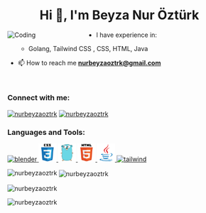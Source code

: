 <h1 align="center">Hi 👋, I'm Beyza Nur Öztürk</h1>
<img align="left" alt="Coding" width="200" margin=30px src="https://i.giphy.com/media/2IudUHdI075HL02Pkk/giphy.webp">

- I have experience in:
    - Golang, Tailwind CSS , CSS, HTML, Java
    
- 📫 How to reach me **nurbeyzaoztrk@gmail.com**
<br>
<h3 align="left">Connect with me:</h3>
<p align="left">
<a href="https://www.linkedin.com/in/beyza-nur-%C3%B6zt%C3%BCrk-89222b25a/" target="blank"><img align="center" src="https://raw.githubusercontent.com/rahuldkjain/github-profile-readme-generator/master/src/images/icons/Social/linked-in-alt.svg" alt="nurbeyzaoztrk" height="30" width="40" /></a>
<a href="https://instagram.com/nurbeyzaoztrk" target="blank"><img align="center" src="https://raw.githubusercontent.com/rahuldkjain/github-profile-readme-generator/master/src/images/icons/Social/instagram.svg" alt="nurbeyzaoztrk" height="30" width="40" /></a>
</p>

<h3 align="left">Languages and Tools:</h3>
<p align="left"> <a href="https://www.blender.org/" target="_blank" rel="noreferrer"> <img src="https://download.blender.org/branding/community/blender_community_badge_white.svg" alt="blender" width="40" height="40"/> </a> <a href="https://www.w3schools.com/css/" target="_blank" rel="noreferrer"> <img src="https://raw.githubusercontent.com/devicons/devicon/master/icons/css3/css3-original-wordmark.svg" alt="css3" width="40" height="40"/> </a> <a href="https://golang.org" target="_blank" rel="noreferrer"> <img src="https://raw.githubusercontent.com/devicons/devicon/master/icons/go/go-original.svg" alt="go" width="40" height="40"/> </a> <a href="https://www.w3.org/html/" target="_blank" rel="noreferrer"> <img src="https://raw.githubusercontent.com/devicons/devicon/master/icons/html5/html5-original-wordmark.svg" alt="html5" width="40" height="40"/> </a> <a href="https://www.java.com" target="_blank" rel="noreferrer"> <img src="https://raw.githubusercontent.com/devicons/devicon/master/icons/java/java-original.svg" alt="java" width="40" height="40"/> </a> <a href="https://tailwindcss.com/" target="_blank" rel="noreferrer"> <img src="https://www.vectorlogo.zone/logos/tailwindcss/tailwindcss-icon.svg" alt="tailwind" width="40" height="40"/> </a> </p>

<p><img align="left" src="https://github-readme-stats.vercel.app/api/top-langs?username=nurbeyzaoztrk&show_icons=true&locale=en&layout=compact" alt="nurbeyzaoztrk" /></p>

<p>&nbsp;<img align="center" src="https://github-readme-stats.vercel.app/api?username=nurbeyzaoztrk&show_icons=true&locale=en" alt="nurbeyzaoztrk" /></p>

<p><img align="center" src="https://github-readme-streak-stats.herokuapp.com/?user=nurbeyzaoztrk&" alt="nurbeyzaoztrk" /></p>
<p align="left"> <img src="https://komarev.com/ghpvc/?username=nurbeyzaoztrk&label=Profile%20views&color=0e75b6&style=flat" alt="nurbeyzaoztrk" /> </p>
